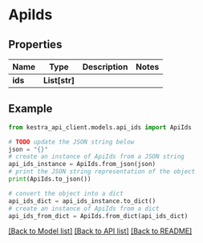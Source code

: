 # ApiIds


## Properties

Name | Type | Description | Notes
------------ | ------------- | ------------- | -------------
**ids** | **List[str]** |  | 

## Example

```python
from kestra_api_client.models.api_ids import ApiIds

# TODO update the JSON string below
json = "{}"
# create an instance of ApiIds from a JSON string
api_ids_instance = ApiIds.from_json(json)
# print the JSON string representation of the object
print(ApiIds.to_json())

# convert the object into a dict
api_ids_dict = api_ids_instance.to_dict()
# create an instance of ApiIds from a dict
api_ids_from_dict = ApiIds.from_dict(api_ids_dict)
```
[[Back to Model list]](../README.md#documentation-for-models) [[Back to API list]](../README.md#documentation-for-api-endpoints) [[Back to README]](../README.md)


